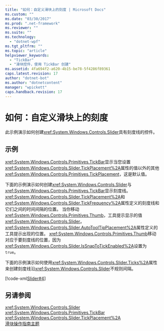 ```yaml
---
title: "如何：自定义滑块上的刻度 | Microsoft Docs"
ms.custom: ""
ms.date: "03/30/2017"
ms.prod: ".net-framework"
ms.reviewer: ""
ms.suite: ""
ms.technology: 
  - "dotnet-wpf"
ms.tgt_pltfrm: ""
ms.topic: "article"
helpviewer_keywords: 
  - "TickBar"
  - "滑块控件，使用 TickBar 创建"
ms.assetid: 4fa694f2-a620-4b15-be78-5f4286f89361
caps.latest.revision: 17
author: "dotnet-bot"
ms.author: "dotnetcontent"
manager: "wpickett"
caps.handback.revision: 17
---
```

# 如何：自定义滑块上的刻度
此示例演示如何创建<xref:System.Windows.Controls.Slider>具有刻度线的控件。  
  
## <a name="example"></a>示例  
 <xref:System.Windows.Controls.Primitives.TickBar>显示当您设置<xref:System.Windows.Controls.Slider.TickPlacement%2A>属性的值以外的其他<xref:System.Windows.Controls.Primitives.TickPlacement>，这是默认值。  
  
 下面的示例演示如何创建<xref:System.Windows.Controls.Slider>与<xref:System.Windows.Controls.Primitives.TickBar>显示刻度线。 <xref:System.Windows.Controls.Slider.TickPlacement%2A>和<xref:System.Windows.Controls.Slider.TickFrequency%2A>属性定义的刻度线和它们之间的时间间隔的位置。 当你移动<xref:System.Windows.Controls.Primitives.Thumb>，工具提示显示的值<xref:System.Windows.Controls.Slider>。 <xref:System.Windows.Controls.Slider.AutoToolTipPlacement%2A>属性定义的工具提示出现的位置。 <xref:System.Windows.Controls.Primitives.Thumb>移动对应于要刻度线的位置，因为<xref:System.Windows.Controls.Slider.IsSnapToTickEnabled%2A>设置为`true`。  
  
 下面的示例演示如何使用<xref:System.Windows.Controls.Slider.Ticks%2A>属性来创建刻度线沿<xref:System.Windows.Controls.Slider>不规则间隔。  
  
 [!code-xml[Slider#4](../../../../samples/snippets/xaml/VS_Snippets_Wpf/Slider/xaml/window1.xaml#4)]  
  
## <a name="see-also"></a>另请参阅  
 <xref:System.Windows.Controls.Slider>   
 <xref:System.Windows.Controls.Primitives.TickBar>   
 <xref:System.Windows.Controls.Slider.TickPlacement%2A>   
 [滑块操作指南主题](http://msdn.microsoft.com/zh-cn/534be86c-afb2-425d-8186-631278a9925e)